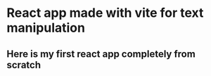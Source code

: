 # React app made with vite for text manipulation
## Here is my first react app completely from scratch 
